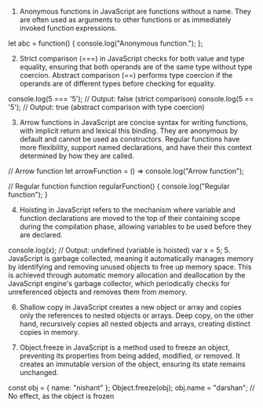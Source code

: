 1. Anonymous functions in JavaScript are functions without a name. They are often used as arguments to other functions or as immediately invoked function expressions.

let abc = function() {
    console.log("Anonymous function.");
};


2. Strict comparison (===) in JavaScript checks for both value and type equality, ensuring that both operands are of the same type without type coercion. Abstract comparison (==) performs type coercion if the operands are of different types before checking for equality.

console.log(5 === '5'); // Output: false (strict comparison)
console.log(5 == '5'); // Output: true (abstract comparison with type coercion)


3. Arrow functions in JavaScript are concise syntax for writing functions, with implicit return and lexical this binding. They are anonymous by default and cannot be used as constructors. Regular functions have more flexibility, support named declarations, and have their this context determined by how they are called.

// Arrow function
let arrowFunction = () => console.log("Arrow function");

// Regular function
function regularFunction() {
    console.log("Regular function");
}


4. Hoisting in JavaScript refers to the mechanism where variable and function declarations are moved to the top of their containing scope during the compilation phase, allowing variables to be used before they are declared.

console.log(x); // Output: undefined (variable is hoisted)
var x = 5;
5. JavaScript is garbage collected, meaning it automatically manages memory by identifying and removing unused objects to free up memory space. This is achieved through automatic memory allocation and deallocation by the JavaScript engine's garbage collector, which periodically checks for unreferenced objects and removes them from memory.

6. Shallow copy in JavaScript creates a new object or array and copies only the references to nested objects or arrays. Deep copy, on the other hand, recursively copies all nested objects and arrays, creating distinct copies in memory.

7. Object.freeze in JavaScript is a method used to freeze an object, preventing its properties from being added, modified, or removed. It creates an immutable version of the object, ensuring its state remains unchanged.

const obj = { name: "nishant" };
Object.freeze(obj);
obj.name = "darshan"; // No effect, as the object is frozen
